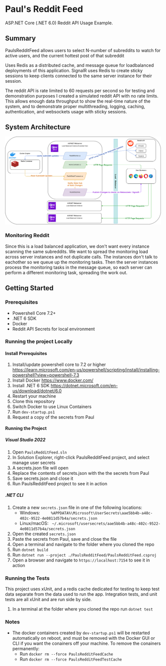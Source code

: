 # Paul's Reddit Feed

ASP.NET Core (.NET 6.0) Reddit API Usage Example.

## Summary

PaulsRedditFeed allows users to select N-number of subreddits to watch for active users, and the current hottest post of that subreddit


Uses Redis as a distributed cache, and message queue for loadbalanced deployments of this application. SignalR uses Redis to create sticky
sessions to keep clients connected to the same server instance for their session.

The reddit API is rate limited to 60 requests per second so for testing and demonstration purposes I created a simulated reddit API with no
rate limits. This allows enough data throughput to show the real-time nature of the system, and to demonstrate proper multithreading, logging,
caching, authentication, and websockets usage with sticky sessions.

## System Architecture

![PaulsRedditFeed Software Architecture Diagram](AppArchitecture.png?raw=true "Title")

### Monitoring Reddit

Since this is a load balanced application, we don't want every instance scanning the same subreddits. We want to spread the monitoring load across
server instances and not duplicate calls. The instances don't talk to eachother so we queue up the monitoring tasks. Then the server instances
process the monitoring tasks in the message queue, so each server can perform a different monitoring task, spreading the work out.

## Getting Started

### Prerequisites

- Powershell Core 7.2+
- .NET 6 SDK
- Docker
- Reddit API Secrets for local environment

### Running the project Locally

#### Install Prerequisites

1. Install/update powershell core to 7.2 or higher https://learn.microsoft.com/en-us/powershell/scripting/install/installing-powershell?view=powershell-7.3
1. Install Docker https://www.docker.com/
1. Install .NET 6 SDK https://dotnet.microsoft.com/en-us/download/dotnet/6.0
1. Restart your machine
1. Clone this repository
1. Switch Docker to use Linux Containers
1. Run `dev-startup.ps1`
1. Request a copy of the secrets from Paul

#### Running the Project

##### Visual Studio 2022

1. Open `PaulsRedditFeed.sln`
1. In Solution Explorer, right-click PaulsRedditFeed project, and select manage user secrets
1. A secrets.json file will open
1. Replace the contents of secrets.json with the the secrets from Paul
1. Save secrets.json and close it
1. Run PaulsRedditFeed project to see it in action

##### .NET CLI

1. Create a new `secrets.json` file in one of the following locations:
   - Windows: &nbsp;&nbsp;&nbsp;&nbsp;&nbsp;&nbsp;&nbsp;&nbsp;`%APPDATA%\Microsoft\UserSecrets\aae5bb4b-a48c-402c-9522-4e0811d57b4a/secrets.json`
   - Linux/macOS: &nbsp;&nbsp;`~/.microsoft/usersecrets/aae5bb4b-a48c-402c-9522-4e0811d57b4a/secrets.json`
1. Open the created `secrets.json`
1. Paste the secrets from Paul, save and close the file
1. Open a terminal and navigate to the folder where you cloned the repo
1. Run `dotnet build`
1. Run `dotnet run --project ./PaulsRedditFeed/PaulsRedditFeed.csproj`
1. Open a browser and navigate to `https://localhost:7154` to see it in action

### Running the Tests

This project uses xUnit, and a redis cache dedicated for testing to keep test data separate from the data used to run the app. Integration tests, and unit tests are all xUnit and are run side by side.

1. In a terminal at the folder where you cloned the repo run `dotnet test`

### Notes

- The docker containers created by `dev-startup.ps1` will be restarted automatically on reboot, and must be removed with the Docker GUI or CLI if you want the conainers off your machine. To remove the conainers permanently:
  - Run `docker rm --force PaulsRedditFeedCache`
  - Run `docker rm --force PaulsRedditFeedTestCache`
